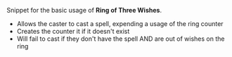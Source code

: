 Snippet for the basic usage of **Ring of Three Wishes**. 
- Allows the caster to cast a spell, expending a usage of the ring counter
- Creates the counter it if it doesn't exist
- Will fail to cast if they don't have the spell AND are out of wishes on the ring
